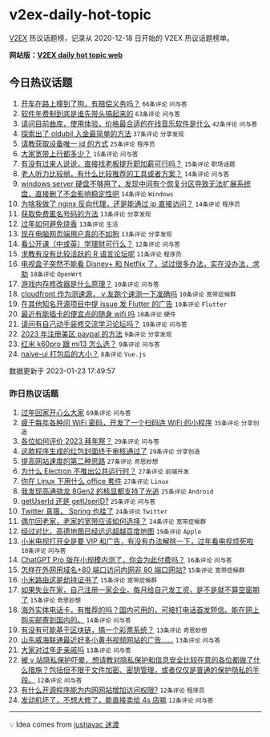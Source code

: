 # v2ex-daily-hot-topic

[V2EX](https://www.v2ex.com/) 热议话题榜，记录从 2020-12-18 日开始的 V2EX 热议话题榜单。

**网站版：[V2EX daily hot topic web](https://boojack.github.io/v2ex-daily-hot-topic-web/)**

## 今日热议话题

<!-- TODAY BEGIN -->

1. [开车在路上撞到了狗，有赔偿义务吗？](https://www.v2ex.com/t/910324) `66条评论` `问与答`
1. [软件年费制到底是谁先带头搞起来的](https://www.v2ex.com/t/910344) `63条评论` `问与答`
1. [请问目前曲库，使用体验，价格最合适的在线音乐软件是什么](https://www.v2ex.com/t/910323) `42条评论` `问与答`
1. [探索出了 oldubil 入金最简单的方法](https://www.v2ex.com/t/910321) `37条评论` `分享发现`
1. [请教获取设备唯一 id 的方式](https://www.v2ex.com/t/910357) `25条评论` `程序员`
1. [大家宽带上行都多少？](https://www.v2ex.com/t/910355) `15条评论` `问与答`
1. [有没有过来人说说，直接找老板提升职加薪可行吗？](https://www.v2ex.com/t/910317) `15条评论` `职场话题`
1. [老人听力比较弱，有什么比较推荐的工具或者方案？](https://www.v2ex.com/t/910336) `14条评论` `问与答`
1. [windows server 硬盘不够用了，发现中间有个恢复分区导致无法扩展系统盘，直接删了不会影响稳定性吧](https://www.v2ex.com/t/910374) `14条评论` `Windows`
1. [为啥我做了 nginx 反向代理，还是能通过 ip 直接访问？](https://www.v2ex.com/t/910369) `14条评论` `程序员`
1. [获取免费匿名号码的方法](https://www.v2ex.com/t/910395) `13条评论` `分享发现`
1. [过年如何避免烧香](https://www.v2ex.com/t/910381) `13条评论` `生活`
1. [现在电脑网页端用户真的不如狗](https://www.v2ex.com/t/910379) `13条评论` `分享发现`
1. [看公开课（中或英）学理财可行么？](https://www.v2ex.com/t/910319) `12条评论` `问与答`
1. [求教有没有比较活跃的 R 语言论坛呢](https://www.v2ex.com/t/910376) `11条评论` `程序员`
1. [电视盒子突然不能看 Disney+ 和 Netflix 了，试过很多办法，实在没办法，求助](https://www.v2ex.com/t/910361) `10条评论` `OpenWrt`
1. [游戏内存修改器是什么原理？](https://www.v2ex.com/t/910350) `10条评论` `问与答`
1. [cloudfront 作为测速源， v 友跑个速测一下准确吗](https://www.v2ex.com/t/910349) `10条评论` `宽带症候群`
1. [在其他知名开源项目中提 issue 发 Flutter 的广告](https://www.v2ex.com/t/910343) `10条评论` `Flutter`
1. [最近有能插卡的便宜点的随身 wifi 吗](https://www.v2ex.com/t/910331) `10条评论` `硬件`
1. [请问有自己动手装修交流学习论坛吗？](https://www.v2ex.com/t/910318) `10条评论` `问与答`
1. [2023 年注册美区 paypal 的方法](https://www.v2ex.com/t/910351) `9条评论` `分享发现`
1. [红米 k60pro 跟 mi13 怎么选？](https://www.v2ex.com/t/910325) `9条评论` `问与答`
1. [naive-ui 打包后的大小？](https://www.v2ex.com/t/910337) `8条评论` `Vue.js`

数据更新于 2023-01-23 17:49:57

<!-- TODAY END -->

### 昨日热议话题

<!-- YESTERDAY BEGIN -->

1. [过年回家开心么大家](https://www.v2ex.com/t/910234) `69条评论` `问与答`
1. [疲于每年各种问 WiFi 密码，开发了一个扫码连 WiFi 的小程序](https://www.v2ex.com/t/910232) `35条评论` `分享创造`
1. [各位如何评价 2023 拜年祭？](https://www.v2ex.com/t/910222) `29条评论` `问与答`
1. [这款程序生成的红包封面终于审核通过了](https://www.v2ex.com/t/910245) `29条评论` `分享创造`
1. [提高网站速度的第二种思路](https://www.v2ex.com/t/910229) `27条评论` `奇思妙想`
1. [为什么 Electron 不推出公共运行时？](https://www.v2ex.com/t/910242) `27条评论` `前端开发`
1. [你在 Linux 下用什么 office 套件](https://www.v2ex.com/t/910259) `27条评论` `Linux`
1. [我发现高通骁龙 8Gen2 的核显都支持了光追](https://www.v2ex.com/t/910225) `25条评论` `Android`
1. [getUserId 还是 getUserID?](https://www.v2ex.com/t/910246) `25条评论` `问与答`
1. [Twitter 真狠， Spring 也挂了](https://www.v2ex.com/t/910247) `24条评论` `Twitter`
1. [偶尔回老家，老家的宽带应该如何选择？](https://www.v2ex.com/t/910273) `24条评论` `宽带症候群`
1. [经过对比，高德地图已经远远超越百度地图](https://www.v2ex.com/t/910277) `19条评论` `Apple`
1. [小米电视打开全是要 VIP 和广告，有没有办法解除一下，过年看电视烦死啦](https://www.v2ex.com/t/910265) `18条评论` `问与答`
1. [ChatGPT Pro 版在小规模内测了，你会为此付费吗？](https://www.v2ex.com/t/910270) `16条评论` `问与答`
1. [怎样在外网用域名+80 端口访问内网非 80 端口网站?](https://www.v2ex.com/t/910253) `15条评论` `宽带症候群`
1. [小米路由这是劫持证书了](https://www.v2ex.com/t/910237) `15条评论` `宽带症候群`
1. [如果失业在家，自己注册一家企业，每月给自己发工资，是不是就不算空窗期了](https://www.v2ex.com/t/910224) `15条评论` `奇思妙想`
1. [海外实体电话卡，有推荐的吗？国内可用的，可接打电话首发短信。能在网上购买邮寄到国内的。](https://www.v2ex.com/t/910249) `14条评论` `问与答`
1. [有没有可能基于区块链，搞一个彩票系统？](https://www.v2ex.com/t/910268) `13条评论` `奇思妙想`
1. [山东威海联通最近好多小黄书视频网站的广告……](https://www.v2ex.com/t/910251) `13条评论` `问与答`
1. [大家对过年走亲戚吗](https://www.v2ex.com/t/910250) `13条评论` `问与答`
1. [被 v 站隐私保护吓晕，想请教对隐私保护和信息安全比较在意的各位都做了什么措施？包括但不限于文件加密、密钥管理，或者仅仅是普通的保护隐私的手段。](https://www.v2ex.com/t/910294) `12条评论` `问与答`
1. [有什么开源程序能为内网网站增加访问权限?](https://www.v2ex.com/t/910263) `12条评论` `程序员`
1. [发动机坏了，不想大修了，能直接卖给 4s 店嘛](https://www.v2ex.com/t/910227) `12条评论` `问与答`

<!-- YESTERDAY END -->

---

💡 Idea comes from [justjavac 迷渡](https://github.com/justjavac/)
